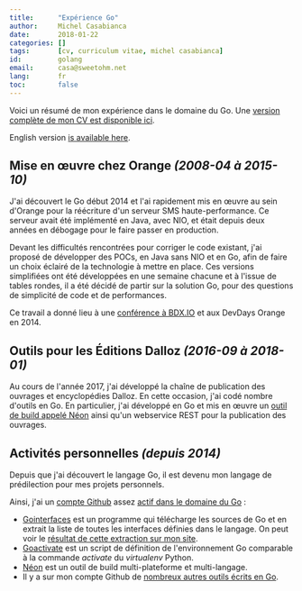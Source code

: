 ```yaml
---
title:      "Expérience Go"
author:     Michel Casabianca
date:       2018-01-22
categories: []
tags:       [cv, curriculum vitae, michel casabianca]
id:         golang
email:      casa@sweetohm.net
lang:       fr
toc:        false
---
```


Voici un résumé de mon expérience dans le domaine du Go. Une [version complète de mon CV est disponible ici](http://sweetohm.net/resume/resume.html).

English version [is available here](http://sweetohm.net/resume/golang.en.html).

<!--more-->

Mise en œuvre chez Orange *(2008-04 à 2015-10)*
-----------------------------------------------

J'ai découvert le Go début 2014 et l'ai rapidement mis en œuvre au sein d'Orange pour la réécriture d'un serveur SMS haute-performance. Ce serveur avait été implémenté en Java, avec NIO, et était depuis deux années en débogage pour le faire passer en production.

Devant les difficultés rencontrées pour corriger le code existant, j'ai proposé de développer des POCs, en Java sans NIO et en Go, afin de faire un choix éclairé de la technologie à mettre en place. Ces versions simplifiées ont été développées en une semaine chacune et à l'issue de tables rondes, il a été décidé de partir sur la solution Go, pour des questions de simplicité de code et de performances.

Ce travail a donné lieu à une [conférence à BDX.IO](http://sweetohm.net/slides/go-retour-experience/) et aux DevDays Orange en 2014.

Outils pour les Éditions Dalloz *(2016-09 à 2018-01)*
-----------------------------------------------------

Au cours de l'année 2017, j'ai développé la chaîne de publication des ouvrages et encyclopédies Dalloz. En cette occasion, j'ai codé nombre d'outils en Go. En particulier, j'ai développé en Go et mis en œuvre un [outil de build appelé Néon](http://github.com/c4s4/neon) ainsi qu'un webservice REST pour la publication des ouvrages.

Activités personnelles *(depuis 2014)*
--------------------------------------

Depuis que j'ai découvert le langage Go, il est devenu mon langage de prédilection pour mes projets personnels.

Ainsi, j'ai un [compte Github](http://github.com/c4s4) assez [actif dans le domaine du Go](http://git-awards.com/users/search?login=c4s4) :

- [Gointerfaces](https://github.com/c4s4/gointerfaces) est un programme qui télécharge les sources de Go et en extrait la liste de toutes les interfaces définies dans le langage. On peut voir le [résultat de cette extraction sur mon site](http://sweetohm.net/article/go-interfaces.html).
- [Goactivate](https://github.com/c4s4/goactivate) est un script de définition de l'environnement Go comparable à la commande *activate* du *virtualenv* Python.
- [Néon](https://github.com/c4s4/neon) est un outil de build multi-plateforme et multi-langage.
- Il y a sur mon compte Github de [nombreux autres outils écrits en Go](https://github.com/c4s4?utf8=%E2%9C%93&tab=repositories&q=&type=&language=go).
